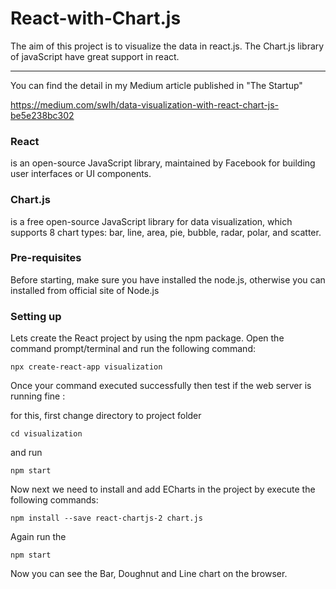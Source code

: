 # React-with-Chart.js
The aim of this project is to visualize the data in react.js. The Chart.js library of javaScript have great support in react. 

---
You can find the detail in my Medium article published in "The Startup"

https://medium.com/swlh/data-visualization-with-react-chart-js-be5e238bc302

### React 
is an open-source JavaScript library, maintained by Facebook for building user interfaces or UI components.
### Chart.js
is a free open-source JavaScript library for data visualization, which supports 8 chart types: bar, line, area, pie, bubble, radar, polar, and scatter.


### Pre-requisites
Before starting, make sure you have installed the node.js, otherwise you can installed from official site of Node.js

### Setting up
Lets create the React project by using the npm package. Open the command prompt/terminal and run the following command:

    npx create-react-app visualization
    
Once your command executed successfully then test if the web server is running fine :

for this, first change directory to project folder

    cd visualization
    
and run 

    npm start
    
Now next we need to install and add ECharts in the project by execute the following commands:

    npm install --save react-chartjs-2 chart.js
    
Again run the 

    npm start
    
Now you can see the Bar, Doughnut and Line chart on the browser.

